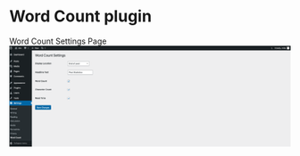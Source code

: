 # Word Count plugin
Word Count Settings Page
![Screenshot](https://github.com/kipmyk/Word-Count-plugin/blob/main/Screenshot.png)

